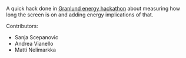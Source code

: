 A quick hack done in [Granlund energy hackathon](http://www.granlund.fi/ajankohtaista/kuinka-kayttaytymisen-muutos-vaikuttaa-energiatehokkuuteen/) about measuring how long the screen is on and adding energy implications of that.

Contributors:

 * Sanja Scepanovic
 * Andrea Vianello
 * Matti Nelimarkka
